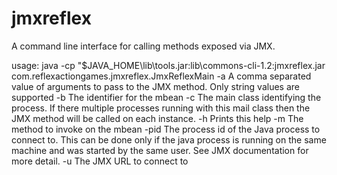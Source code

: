 jmxreflex
=========

A command line interface for calling methods exposed via JMX.

usage: java -cp "$JAVA_HOME\lib\tools.jar:lib\commons-cli-1.2:jmxreflex.jar com.reflexactiongames.jmxreflex.JmxReflexMain <options>
 -a <arg>     A comma separated value of arguments to pass to the JMX
              method. Only string values are supported
 -b <arg>     The identifier for the mbean
 -c <arg>     The main class identifying the process. If there multiple
              processes running with this mail class then the JMX method
              will be called on each instance.
 -h           Prints this help
 -m <arg>     The method to invoke on the mbean
 -pid <arg>   The process id of the Java process to connect to. This can
              be done only if the java process is running on the same
              machine and was started by the same user. See JMX
              documentation for more detail.
 -u <arg>     The JMX URL to connect to
